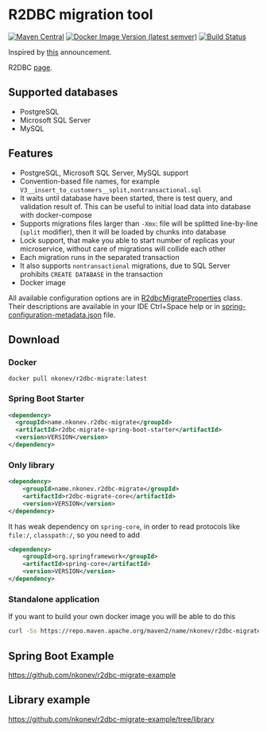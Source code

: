 # R2DBC migration tool
[![Maven Central](https://maven-badges.herokuapp.com/maven-central/name.nkonev.r2dbc-migrate/r2dbc-migrate-spring-boot-starter/badge.svg)](https://search.maven.org/search?q=g:name.nkonev.r2dbc-migrate%20AND%20a:r2dbc-migrate-spring-boot-starter)
[![Docker Image Version (latest semver)](https://img.shields.io/docker/v/nkonev/r2dbc-migrate)](https://hub.docker.com/r/nkonev/r2dbc-migrate/tags)
[![Build Status](https://travis-ci.com/nkonev/r2dbc-migrate.svg?branch=master)](https://travis-ci.com/nkonev/r2dbc-migrate)

Inspired by [this](https://spring.io/blog/2020/03/12/spring-boot-2-3-0-m3-available-now) announcement.

R2DBC [page](https://r2dbc.io/).

## Supported databases
* PostgreSQL
* Microsoft SQL Server
* MySQL

## Features
* PostgreSQL, Microsoft SQL Server, MySQL support
* Convention-based file names, for example `V3__insert_to_customers__split,nontransactional.sql`
* It waits until database have been started, there is test query, and validation result of. This can be useful to initial load data into database with docker-compose
* Supports migrations files larger than `-Xmx`: file will be splitted line-by-line (`split` modifier), then it will be loaded by chunks into database
* Lock support, that make you able to start number of replicas your microservice, without care of migrations will collide each other
* Each migration runs in the separated transaction
* It also supports `nontransactional` migrations, due to SQL Server prohibits `CREATE DATABASE` in the transaction
* Docker image

All available configuration options are in [R2dbcMigrateProperties](https://github.com/nkonev/r2dbc-migrate/blob/master/r2dbc-migrate-core/src/main/java/name/nkonev/r2dbc/migrate/core/R2dbcMigrateProperties.java) class.
Their descriptions are available in your IDE Ctrl+Space help or in [spring-configuration-metadata.json](https://github.com/nkonev/r2dbc-migrate/blob/master/r2dbc-migrate-spring-boot-starter/src/main/resources/META-INF/spring-configuration-metadata.json) file.

## Download

### Docker
```
docker pull nkonev/r2dbc-migrate:latest
```

### Spring Boot Starter
```xml
<dependency>
  <groupId>name.nkonev.r2dbc-migrate</groupId>
  <artifactId>r2dbc-migrate-spring-boot-starter</artifactId>
  <version>VERSION</version>
</dependency>
```

### Only library
```xml
<dependency>
    <groupId>name.nkonev.r2dbc-migrate</groupId>
    <artifactId>r2dbc-migrate-core</artifactId>
    <version>VERSION</version>
</dependency>
```

It has weak dependency on `spring-core`, in order to read protocols like `file:/`, `classpath:/`, so you need to add
```xml
<dependency>
    <groupId>org.springframework</groupId>
    <artifactId>spring-core</artifactId>
    <version>VERSION</version>
</dependency>
```

### Standalone application

If you want to build your own docker image you will be able to do this
```bash
curl -Ss https://repo.maven.apache.org/maven2/name/nkonev/r2dbc-migrate/r2dbc-migrate-standalone/VERSION/r2dbc-migrate-standalone-VERSION.jar > /tmp/migrate.jar
```

## Spring Boot Example
https://github.com/nkonev/r2dbc-migrate-example

## Library example
https://github.com/nkonev/r2dbc-migrate-example/tree/library

